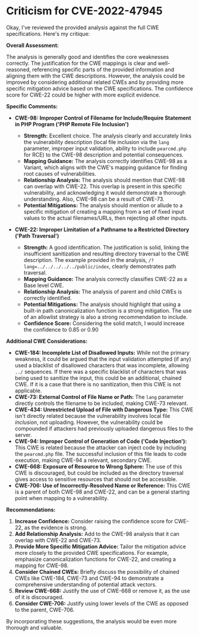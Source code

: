 # Criticism for CVE-2022-47945

Okay, I've reviewed the provided analysis against the full CWE specifications. Here's my critique:

**Overall Assessment:**

The analysis is generally good and identifies the core weaknesses correctly. The justification for the CWE mappings is clear and well-reasoned, referencing specific parts of the provided information and aligning them with the CWE descriptions. However, the analysis could be improved by considering additional related CWEs and by providing more specific mitigation advice based on the CWE specifications. The confidence score for CWE-22 could be higher with more explicit evidence.

**Specific Comments:**

*   **CWE-98: Improper Control of Filename for Include/Require Statement in PHP Program ('PHP Remote File Inclusion')**
    *   **Strength:** Excellent choice. The analysis clearly and accurately links the vulnerability description (local file inclusion via the `lang` parameter, improper input validation, ability to include `pearcmd.php` for RCE) to the CWE-98 description and potential consequences.
    *   **Mapping Guidance:** The analysis correctly identifies CWE-98 as a Variant, which aligns with the CWE's mapping guidance for finding root causes of vulnerabilities.
    *   **Relationship Analysis:** The analysis should mention that CWE-98 can overlap with CWE-22. This overlap is present in this specific vulnerability, and acknowledging it would demonstrate a thorough understanding. Also, CWE-98 can be a result of CWE-73.
    *   **Potential Mitigations:** The analysis should mention or allude to a specific mitigation of creating a mapping from a set of fixed input values to the actual filenames/URLs, then rejecting all other inputs.

*   **CWE-22: Improper Limitation of a Pathname to a Restricted Directory ('Path Traversal')**
    *   **Strength:** A good identification. The justification is solid, linking the insufficient sanitization and resulting directory traversal to the CWE description. The example provided in the analysis, `/?lang=../../../../../public/index`, clearly demonstrates path traversal.
    *   **Mapping Guidance:** The analysis correctly classifies CWE-22 as a Base level CWE.
    *   **Relationship Analysis:** The analysis of parent and child CWEs is correctly identified.
    *   **Potential Mitigations:** The analysis should highlight that using a built-in path canonicalization function is a strong mitigation. The use of an allowlist strategy is also a strong recommendation to include.
    *   **Confidence Score:** Considering the solid match, I would increase the confidence to 0.85 or 0.90

**Additional CWE Considerations:**

*   **CWE-184: Incomplete List of Disallowed Inputs:** While not the primary weakness, it could be argued that the input validation attempted (if any) used a blacklist of disallowed characters that was incomplete, allowing `../` sequences. If there was a specific blacklist of characters that was being used to sanitize the input, this could be an additional, chained CWE. If it is a case that there is no sanitization, then this CWE is not applicable.
*   **CWE-73: External Control of File Name or Path:** The `lang` parameter directly controls the filename to be included, making CWE-73 relevant.
*   **CWE-434: Unrestricted Upload of File with Dangerous Type:** This CWE isn't directly related because the vulnerability involves local file *inclusion*, not uploading. However, the vulnerability could be compounded if attackers had previously uploaded dangerous files to the server.
*   **CWE-94: Improper Control of Generation of Code ('Code Injection'):** This CWE is related because the attacker can inject code by including the `pearcmd.php` file. The successful inclusion of this file leads to code execution, making CWE-94 a relevant, secondary CWE.
*   **CWE-668: Exposure of Resource to Wrong Sphere:** The use of this CWE is discouraged, but could be included as the directory traversal gives access to sensitive resources that should not be accessible.
*  **CWE-706: Use of Incorrectly-Resolved Name or Reference:** This CWE is a parent of both CWE-98 and CWE-22, and can be a general starting point when mapping to a vulnerability.

**Recommendations:**

1.  **Increase Confidence:** Consider raising the confidence score for CWE-22, as the evidence is strong.
2.  **Add Relationship Analysis:** Add to the CWE-98 analysis that it can overlap with CWE-22 and CWE-73.
3.  **Provide More Specific Mitigation Advice:** Tailor the mitigation advice more closely to the provided CWE specifications.  For example, emphasize canonicalization functions for CWE-22, and creating a mapping for CWE-98.
4.  **Consider Chained CWEs:** Briefly discuss the possibility of chained CWEs like CWE-184, CWE-73 and CWE-94 to demonstrate a comprehensive understanding of potential attack vectors.
5.  **Review CWE-668:** Justify the use of CWE-668 or remove it, as the use of it is discouraged.
6. **Consider CWE-706:** Justify using lower levels of the CWE as opposed to the parent, CWE-706.

By incorporating these suggestions, the analysis would be even more thorough and valuable.